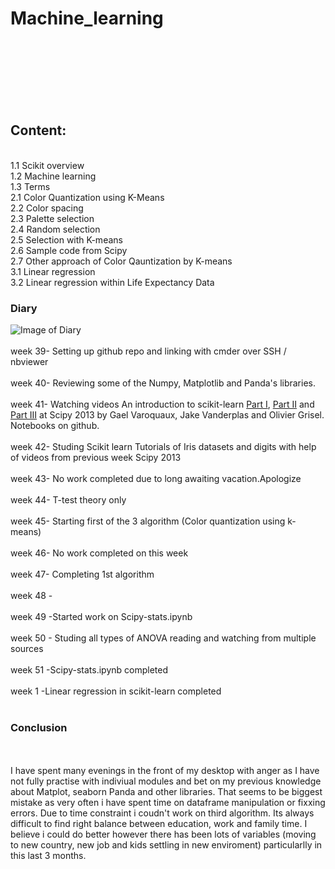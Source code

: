 # Machine_learning
<br>
<br>
<br>
<br><br>
<br>

## Content:

<br>
1.1 Scikit overview
<br>
1.2 Machine learning
<br>
1.3 Terms
<br>
2.1 Color Quantization using K-Means
<br>
2.2 Color spacing
<br>
2.3 Palette selection
<br>
2.4 Random selection
<br>
2.5 Selection with K-means
<br>
2.6 Sample code from Scipy
<br>
2.7 Other approach of Color Qauntization by K-means
<br>
3.1 Linear regression
<br>
3.2 Linear regression within Life Expectancy Data
<br>




### Diary
![Image of Diary](https://5.imimg.com/data5/SELLER/Default/2020/8/QU/VE/ST/84106233/10-500x500.jpeg)
<br>
<br>
week 39- Setting up github repo and linking with cmder over SSH / nbviewer
<br>
<br>
week 40- Reviewing some of the Numpy, Matplotlib and Panda's libraries.
<br>
<br>
week 41- Watching videos An introduction to scikit-learn [Part I](https://conference.scipy.org/scipy2013/tutorial_detail.php?id=107), [Part II](https://conference.scipy.org/scipy2013/tutorial_detail.php?id=107) and [Part III](https://conference.scipy.org/scipy2013/tutorial_detail.php?id=107) at Scipy 2013 by Gael Varoquaux, Jake Vanderplas and Olivier Grisel. Notebooks on github.
<br>
<br>
week 42-  Studing Scikit learn Tutorials of Iris datasets and digits with help of videos from previous week Scipy 2013
<br>
<br>
week 43-  No work completed due to long awaiting vacation.Apologize
<br>
<br>
week 44-  T-test theory only
<br>
<br>
week 45-  Starting first of the 3 algorithm (Color quantization using k-means)
<br>
<br>
week 46-  No work completed on this week
<br>
<br>
week 47- Completing 1st algorithm
<br>
<br>
week 48 - 
<br>
<br>
week 49 -Started work on Scipy-stats.ipynb
<br>
<br>
week 50 - Studing all types of ANOVA reading and watching from multiple sources
<br>
<br>
week 51 -Scipy-stats.ipynb completed
<br>
<br>
week 1 -Linear regression in scikit-learn completed
<br>
<br>

### Conclusion
<br>
<br>
I have spent many evenings in the front of my desktop with anger as I have not fully practise with indiviual modules and bet on my previous knowledge about Matplot, seaborn Panda and other libraries. That seems to be biggest mistake as very often i have spent time on dataframe manipulation or fixxing errors. Due to time constraint i coudn't work on third algorithm. Its always difficult to find right balance between education, work and family time. I believe i could do better however there has been lots of variables (moving to new country, new job and kids settling in new enviroment) particularlly in this last 3 months. 

